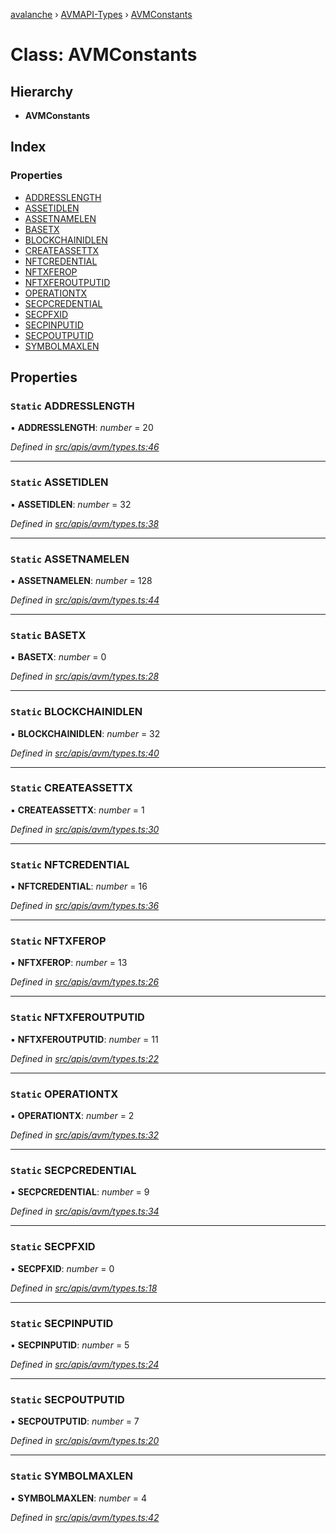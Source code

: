 [avalanche](../README.md) › [AVMAPI-Types](../modules/avmapi_types.md) › [AVMConstants](avmapi_types.avmconstants.md)

# Class: AVMConstants

## Hierarchy

* **AVMConstants**

## Index

### Properties

* [ADDRESSLENGTH](avmapi_types.avmconstants.md#static-addresslength)
* [ASSETIDLEN](avmapi_types.avmconstants.md#static-assetidlen)
* [ASSETNAMELEN](avmapi_types.avmconstants.md#static-assetnamelen)
* [BASETX](avmapi_types.avmconstants.md#static-basetx)
* [BLOCKCHAINIDLEN](avmapi_types.avmconstants.md#static-blockchainidlen)
* [CREATEASSETTX](avmapi_types.avmconstants.md#static-createassettx)
* [NFTCREDENTIAL](avmapi_types.avmconstants.md#static-nftcredential)
* [NFTXFEROP](avmapi_types.avmconstants.md#static-nftxferop)
* [NFTXFEROUTPUTID](avmapi_types.avmconstants.md#static-nftxferoutputid)
* [OPERATIONTX](avmapi_types.avmconstants.md#static-operationtx)
* [SECPCREDENTIAL](avmapi_types.avmconstants.md#static-secpcredential)
* [SECPFXID](avmapi_types.avmconstants.md#static-secpfxid)
* [SECPINPUTID](avmapi_types.avmconstants.md#static-secpinputid)
* [SECPOUTPUTID](avmapi_types.avmconstants.md#static-secpoutputid)
* [SYMBOLMAXLEN](avmapi_types.avmconstants.md#static-symbolmaxlen)

## Properties

### `Static` ADDRESSLENGTH

▪ **ADDRESSLENGTH**: *number* = 20

*Defined in [src/apis/avm/types.ts:46](https://github.com/ava-labs/avalanche.js/blob/eabcc2f/src/apis/avm/types.ts#L46)*

___

### `Static` ASSETIDLEN

▪ **ASSETIDLEN**: *number* = 32

*Defined in [src/apis/avm/types.ts:38](https://github.com/ava-labs/avalanche.js/blob/eabcc2f/src/apis/avm/types.ts#L38)*

___

### `Static` ASSETNAMELEN

▪ **ASSETNAMELEN**: *number* = 128

*Defined in [src/apis/avm/types.ts:44](https://github.com/ava-labs/avalanche.js/blob/eabcc2f/src/apis/avm/types.ts#L44)*

___

### `Static` BASETX

▪ **BASETX**: *number* = 0

*Defined in [src/apis/avm/types.ts:28](https://github.com/ava-labs/avalanche.js/blob/eabcc2f/src/apis/avm/types.ts#L28)*

___

### `Static` BLOCKCHAINIDLEN

▪ **BLOCKCHAINIDLEN**: *number* = 32

*Defined in [src/apis/avm/types.ts:40](https://github.com/ava-labs/avalanche.js/blob/eabcc2f/src/apis/avm/types.ts#L40)*

___

### `Static` CREATEASSETTX

▪ **CREATEASSETTX**: *number* = 1

*Defined in [src/apis/avm/types.ts:30](https://github.com/ava-labs/avalanche.js/blob/eabcc2f/src/apis/avm/types.ts#L30)*

___

### `Static` NFTCREDENTIAL

▪ **NFTCREDENTIAL**: *number* = 16

*Defined in [src/apis/avm/types.ts:36](https://github.com/ava-labs/avalanche.js/blob/eabcc2f/src/apis/avm/types.ts#L36)*

___

### `Static` NFTXFEROP

▪ **NFTXFEROP**: *number* = 13

*Defined in [src/apis/avm/types.ts:26](https://github.com/ava-labs/avalanche.js/blob/eabcc2f/src/apis/avm/types.ts#L26)*

___

### `Static` NFTXFEROUTPUTID

▪ **NFTXFEROUTPUTID**: *number* = 11

*Defined in [src/apis/avm/types.ts:22](https://github.com/ava-labs/avalanche.js/blob/eabcc2f/src/apis/avm/types.ts#L22)*

___

### `Static` OPERATIONTX

▪ **OPERATIONTX**: *number* = 2

*Defined in [src/apis/avm/types.ts:32](https://github.com/ava-labs/avalanche.js/blob/eabcc2f/src/apis/avm/types.ts#L32)*

___

### `Static` SECPCREDENTIAL

▪ **SECPCREDENTIAL**: *number* = 9

*Defined in [src/apis/avm/types.ts:34](https://github.com/ava-labs/avalanche.js/blob/eabcc2f/src/apis/avm/types.ts#L34)*

___

### `Static` SECPFXID

▪ **SECPFXID**: *number* = 0

*Defined in [src/apis/avm/types.ts:18](https://github.com/ava-labs/avalanche.js/blob/eabcc2f/src/apis/avm/types.ts#L18)*

___

### `Static` SECPINPUTID

▪ **SECPINPUTID**: *number* = 5

*Defined in [src/apis/avm/types.ts:24](https://github.com/ava-labs/avalanche.js/blob/eabcc2f/src/apis/avm/types.ts#L24)*

___

### `Static` SECPOUTPUTID

▪ **SECPOUTPUTID**: *number* = 7

*Defined in [src/apis/avm/types.ts:20](https://github.com/ava-labs/avalanche.js/blob/eabcc2f/src/apis/avm/types.ts#L20)*

___

### `Static` SYMBOLMAXLEN

▪ **SYMBOLMAXLEN**: *number* = 4

*Defined in [src/apis/avm/types.ts:42](https://github.com/ava-labs/avalanche.js/blob/eabcc2f/src/apis/avm/types.ts#L42)*
